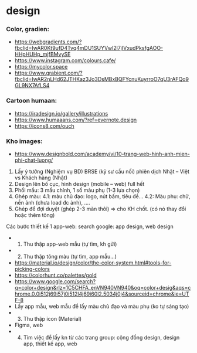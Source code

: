 # design

### Color, gradien:
- https://webgradients.com/?fbclid=IwAR0Kt9ufD4Tvq4mDU1SUYVwl2l7jIVxudPksfgAOO-HHpHUHp_mjfBMvySE
- https://www.instagram.com/colours.cafe/
- https://mycolor.space
- https://www.grabient.com/?fbclid=IwAR2nLHd62JTHKaz3Jo3DsMBxBQFYcnuKuyrroO7qU3rAFQo9GL9NX7AfLS4

### Cartoon humaan:
- https://iradesign.io/gallery/illustrations
- https://www.humaaans.com/?ref=evernote.design
- https://icons8.com/ouch

### Kho images:
- https://www.designbold.com/academy/vi/10-trang-web-hinh-anh-mien-phi-chat-luong/

1.	Lấy ý tưởng (Nghiệm vụ BD)
BRSE (kỹ sư cầu nối) phiên dịch Nhật – Việt vs Khách hàng (Nhật)
2.	Design lên bố cục, hình design (mobile – web) full hết
3.	 Phối mầu: 3 mầu chính, 1 số màu phụ (1-3 lựa chọn)
4.	Ghép màu:
4.1: màu chủ đạo: logo, nút bấm, tiêu đề…
4.2: Màu phụ: chữ, nền ảnh (chưa load đc ảnh), ….
5. Ghép để đợi duyệt (ghép 2-3 màn thôi) => cho KH chốt. (có nó thay đổi hoặc thêm tông)


Các bước thiết kế 1 app-web: search google: app design, web design
-	1. Thu thập app-web mẫu (tự tìm, kh gửi)
-	2. Thu thập tông màu (tự tìm, app mẫu…)
-	https://material.io/design/color/the-color-system.html#tools-for-picking-colors
-	https://colorhunt.co/palettes/gold
-	https://www.google.com/search?q=color+design&rlz=1C5CHFA_enVN940VN940&oq=color+desig&aqs=chrome.0.0i512j69i57j0i512l4j69i60l2.5034j0j4&sourceid=chrome&ie=UTF-8
-	Lấy app mẫu, web mẫu để lấy màu chủ đạo và màu phụ (ko tự sáng tạo)
-	3. Thu thập icon (Material)
-	Figma, web
-	4. Tìm việc để lấy kn từ các trang group: cộng đồng design, design app, thiết kế app, web




